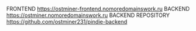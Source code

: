 FRONTEND https://ostminer-frontend.nomoredomainswork.ru BACKEND https://ostminer.nomoredomainswork.ru BACKEND REPOSITORY https://github.com/ostminer231/pindie-backend
